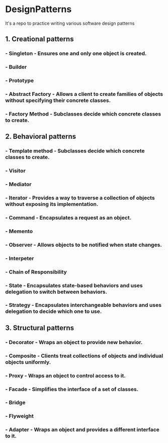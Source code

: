 # DesignPatterns
It's a repo to practice writing various software design patterns

## 1. Creational patterns 
###  - Singleton - Ensures one and only one object is created.
###	 - Builder 
###	 - Prototype
###	 - Abstract Factory - Allows a client to create families of objects without specifying their concrete classes.
###	 - Factory Method - Subclasses decide which concrete classes to create.

## 2. Behavioral patterns
###	- Template method - Subclasses decide which concrete classes to create.
###	- Visitor
###	- Mediator
###	- Iterator - Provides a way to traverse a collection of objects without exposing its implementation.
###	- Command - Encapsulates a request as an object.
###	- Memento
###	- Observer - Allows objects to be notified when state changes.
###	- Interpeter
###	- Chain of Responsibility
###	- State - Encapsulates state-based behaviors and uses delegation to switch between behaviors.
###	- Strategy - Encapsulates interchangeable behaviors and uses delegation to decide which one to use.

## 3. Structural patterns 
###	- Decorator - Wraps an object to provide new behavior.
###	- Composite - Clients treat collections of objects and individual objects uniformly.
###	- Proxy - Wraps an object to control access to it.
###	- Facade - Simplifies the interface of a set of classes.
###	- Bridge
###	- Flyweight
###	- Adapter - Wraps an object and provides a different interface to it.
